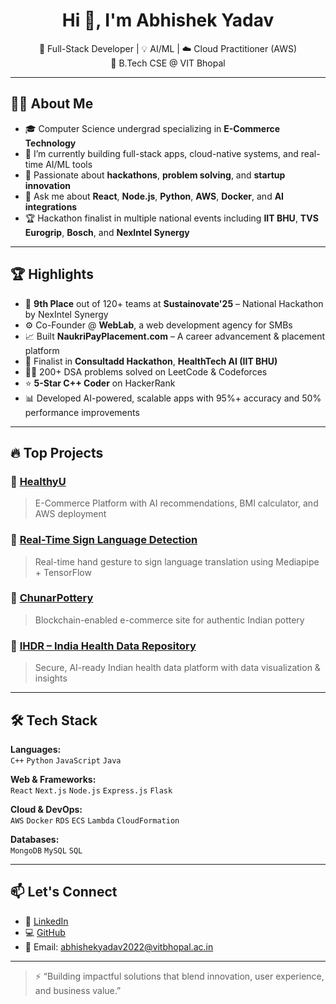 <h1 align="center">Hi 👋, I'm Abhishek Yadav</h1>
<p align="center">
  🚀 Full-Stack Developer | 💡 AI/ML | ☁️ Cloud Practitioner (AWS) <br>
  📍 B.Tech CSE @ VIT Bhopal
</p>

---

## 🧑‍💻 About Me

- 🎓 Computer Science undergrad specializing in **E-Commerce Technology**
- 🔭 I’m currently building full-stack apps, cloud-native systems, and real-time AI/ML tools
- 🌱 Passionate about **hackathons**, **problem solving**, and **startup innovation**
- 💬 Ask me about **React**, **Node.js**, **Python**, **AWS**, **Docker**, and **AI integrations**
- 🏆 Hackathon finalist in multiple national events including **IIT BHU**, **TVS Eurogrip**, **Bosch**, and **NexIntel Synergy**

---

## 🏆 Highlights

- 🥇 **9th Place** out of 120+ teams at **Sustainovate'25** – National Hackathon by NexIntel Synergy  
- ⚙️ Co-Founder @ **WebLab**, a web development agency for SMBs  
- 📈 Built **NaukriPayPlacement.com** – A career advancement & placement platform  
- 🧠 Finalist in **Consultadd Hackathon**, **HealthTech AI (IIT BHU)**  
- 👨‍💻 200+ DSA problems solved on LeetCode & Codeforces  
- ⭐ **5-Star C++ Coder** on HackerRank  
- 📊 Developed AI-powered, scalable apps with 95%+ accuracy and 50% performance improvements

---

## 🔥 Top Projects

### 💊 [HealthyU](https://github.com/Abhi-2516/HealthyU)
> E-Commerce Platform with AI recommendations, BMI calculator, and AWS deployment

### 🤟 [Real-Time Sign Language Detection](https://github.com/Abhi-2516/Sign-Detection-System)
> Real-time hand gesture to sign language translation using Mediapipe + TensorFlow

### 🏺 [ChunarPottery](https://github.com/Abhi-2516/Chunar-Potter-)
> Blockchain-enabled e-commerce site for authentic Indian pottery

### 🧬 [IHDR – India Health Data Repository](https://github.com/Abhi-2516/IHDR-Hackthon)
> Secure, AI-ready Indian health data platform with data visualization & insights

---

## 🛠️ Tech Stack

**Languages:**  
`C++` `Python` `JavaScript` `Java`  

**Web & Frameworks:**  
`React` `Next.js` `Node.js` `Express.js` `Flask`  

**Cloud & DevOps:**  
`AWS` `Docker` `RDS` `ECS` `Lambda` `CloudFormation`  

**Databases:**  
`MongoDB` `MySQL` `SQL`

---


## 📫 Let's Connect

- 🔗 [LinkedIn](https://www.linkedin.com/in/abhishek-yadav-059942251/)
- 💻 [GitHub](https://github.com/Abhi-2516)
- 📧 Email: [abhishekyadav2022@vitbhopal.ac.in](mailto:abhishekyadav2022@vitbhopal.ac.in)

---

> ⚡ “Building impactful solutions that blend innovation, user experience, and business value.”



